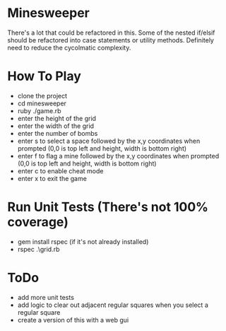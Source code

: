 # Minesweeper

There's a lot that could be refactored in this. Some of the nested if/elsif should be refactored into case statements
or utility methods. Definitely need to reduce the cycolmatic complexity.

# How To Play
- clone the project
- cd minesweeper
- ruby ./game.rb
- enter the height of the grid
- enter the width of the grid
- enter the number of bombs
- enter s to select a space followed by the x,y coordinates when prompted (0,0 is top left and height, width is bottom right)
- enter f to flag a mine followed by the x,y coordinates when prompted (0,0 is top left and height, width is bottom right)
- enter c to enable cheat mode
- enter x to exit the game

# Run Unit Tests (There's not 100% coverage)
- gem install rspec (if it's not already installed)
- rspec .\grid.rb  

# ToDo
- add more unit tests
- add logic to clear out adjacent regular squares when you select a regular square
- create a version of this with a web gui
